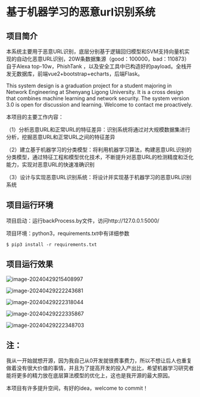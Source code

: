 # 基于机器学习的恶意url识别系统

## 项目简介

本系统主要用于恶意URL识别，底层分别基于逻辑回归模型和SVM支持向量机实现的自动化恶意URL识别，20W条数据集源（good：100000，bad：110873）自于Alexa top-10w，PhishTank ，以及安全工具中已构造好的payload。全栈开发无数据库，前端vue2+bootstrap+echarts，后端Flask。

This system design is a graduation project for a student majoring in Network Engineering at Shenyang Ligong University. It is a cross design that combines machine learning and network security. The system version 3.0 is open for discussion and learning. Welcome to contact me proactively.

本项目的主要工作内容：

（1）分析恶意URL和正常URL的特征差异：识别系统将通过对大规模数据集进行分析，挖掘恶意URL和正常URL之间的特征差异

（2）建立基于机器学习的分类模型：将利用机器学习算法，构建恶意URL识别的分类模型，通过特征工程和模型优化技术，不断提升对恶意URL的检测精度和泛化能力，实现对恶意URL的快速准确识别

（3）设计与实现恶意URL识别系统：将设计并实现基于机器学习的恶意URL识别系统

## 项目运行环境

项目启动：运行backProcess.by文件，访问http://127.0.0.1:5000/

项目环境：python3，requirements.txt中有详细参数

```
$ pip3 install -r requirements.txt
```

## 项目运行效果

![image-20240429215408997](https://s2.loli.net/2024/04/29/1vWzlAQFnYbm6jO.png)

![image-20240429222243681](https://s2.loli.net/2024/04/29/I6nlgfx4zHpZwBY.png)

![image-20240429222318044](https://s2.loli.net/2024/04/29/VUZtP8nSpw69m35.png)

![image-20240429222335867](https://s2.loli.net/2024/04/29/6F3KgLcjJN87ktX.png)

![image-20240429222348703](https://s2.loli.net/2024/04/29/F8kjAtqfxQKwaem.png)

## 注：

我从一开始就想开源，因为我自己从0开发就很费事费力，所以不想让后人也重复做着没有很大价值的事情，并且为了提高开发的投入产出比，希望机器学习研究者能将更多的精力放在底层算法模型的优化上，这也是我开源的最大原因。

本项目有许多提升空间，有好的idea，welcome to commit！
